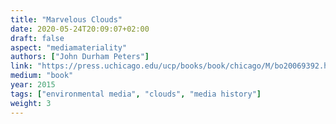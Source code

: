 ```yaml
---
title: "Marvelous Clouds"
date: 2020-05-24T20:09:07+02:00
draft: false
aspect: "mediamateriality"
authors: ["John Durham Peters"]
link: "https://press.uchicago.edu/ucp/books/book/chicago/M/bo20069392.html"
medium: "book"
year: 2015
tags: ["environmental media", "clouds", "media history"]
weight: 3
---
```

